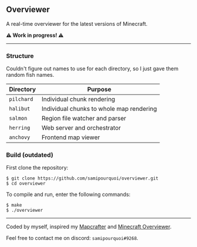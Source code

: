## Overviewer

A real-time overviewer for the latest versions of Minecraft.

**⚠️ Work in progress! ⚠️**

---
### Structure
Couldn't figure out names to use for each directory, so I just gave them 
random fish names.

| Directory  | Purpose                                  |
| ---------- | ---------------------------------------- |
| `pilchard` | Individual chunk rendering               |
| `halibut`  | Individual chunks to whole map rendering |
| `salmon`   | Region file watcher and parser           |
| `herring`  | Web server and orchestrator              |
| `anchovy`  | Frontend map viewer                      |

### Build (outdated)

First clone the repository:
```shell script
$ git clone https://github.com/samipourquoi/overviewer.git
$ cd overviewer
```

To compile and run, enter the following commands:
```shell script
$ make
$ ./overviewer
```

---
Coded by myself, inspired my [Mapcrafter](https://github.com/mapcrafter/mapcrafter) 
and [Minecraft Overviewer](https://github.com/overviewer/Minecraft-Overviewer). 

Feel free to contact me on discord: `samipourquoi#9268`.
